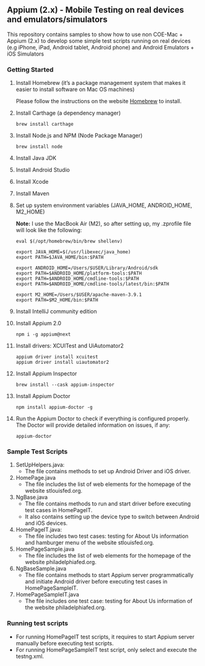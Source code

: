 ## **Appium (2.x) - Mobile Testing on real devices and emulators/simulators**
This repository contains samples to show how to use non COE-Mac + Appium (2.x) to develop some simple test scripts running on real devices (e.g iPhone, iPad, Android tablet, Android phone) and Android Emulators + iOS Simulators

### **Getting Started**
1. Install Homebrew (it’s a package management system that makes it easier to install software on Mac OS machines)
    
    Please follow the instructions on the website [Homebrew](https://brew.sh/) to install.
2. Install Carthage (a dependency manager)
    ```
    brew install carthage
    ```
3. Install Node.js and NPM (Node Package Manager)
    ```
   brew install node
   ```
4. Install Java JDK
5. Install Android Studio
6. Install Xcode
7. Install Maven
8. Set up system environment variables (JAVA_HOME, ANDROID_HOME, M2_HOME)
    
    **Note:** I use the MacBook Air (M2), so after setting up, my .zprofile file will look like the following:
    ```
   eval $(/opt/homebrew/bin/brew shellenv)
   
    export JAVA_HOME=$(/usr/libexec/java_home)
    export PATH=$JAVA_HOME/bin:$PATH
   
    export ANDROID_HOME=/Users/$USER/Library/Android/sdk
    export PATH=$ANDROID_HOME/platform-tools:$PATH
    export PATH=$ANDROID_HOME/cmdline-tools:$PATH
    export PATH=$ANDROID_HOME/cmdline-tools/latest/bin:$PATH
   
    export M2_HOME=/Users/$USER/apache-maven-3.9.1
    export PATH=$M2_HOME/bin:$PATH
   ```
9. Install IntelliJ community edition
10. Install Appium 2.0
    ```
    npm i -g appium@next
    ```
11. Install drivers: XCUITest and UiAutomator2
    ```
    appium driver install xcuitest
    appium driver install uiautomator2
    ```
12. Install Appium Inspector
    ```
    brew install --cask appium-inspector
    ```
13. Install Appium Doctor
    ```
    npm install appium-doctor -g
    ```
14. Run the Appium Doctor to check if everything is configured properly. The Doctor will provide detailed information on issues, if any:
    ```
    appium-doctor
    ```
### **Sample Test Scripts**
1. SetUpHelpers.java:
    - The file contains methods to set up Android Driver and iOS driver.
2. HomePage.java
    - The file includes the list of web elements for the homepage of the website stlouisfed.org.
3. NgBase.java
    - The file contains methods to run and start driver before executing test cases in HomePageIT.
    - It also contains setting up the device type to switch between Android and iOS devices.
4. HomePageIT.java:
    - The file includes two test cases: testing for About Us information and hamburger menu of the website stlouisfed.org.
5. HomePageSample.java
    - The file includes the list of web elements for the homepage of the website philadelphiafed.org.
6. NgBaseSample.java
   - The file contains methods to start Appium server programmatically and initiate Android driver before executing test cases in HomePageSampleIT.
7. HomePageSampleIT.java
   - The file includes one test case: testing for About Us information of the website philadelphiafed.org.

### **Running test scripts**
- For running HomePageIT test scripts, it requires to start Appium server manually before executing test scripts.
- For running HomePageSampleIT test script, only select and execute the testng.xml.

